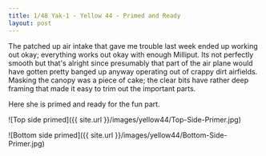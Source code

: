 ```yaml
---
title: 1/48 Yak-1 - Yellow 44 - Primed and Ready
layout: post
---
```


The patched up air intake that gave me trouble last week ended up working out okay; everything works out okay with enough Milliput. Its not perfectly smooth but that's alright since presumably that part of the air plane would have gotten pretty banged up anyway operating out of crappy dirt airfields. Masking the canopy was a piece of cake; the clear bits have rather deep framing that made it easy to trim out the important parts. 

Here she is primed and ready for the fun part.

![Top side primed]({{ site.url }}/images/yellow44/Top-Side-Primer.jpg)

![Bottom side primed]({{ site.url }}/images/yellow44/Bottom-Side-Primer.jpg)